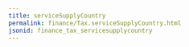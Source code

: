 ```yaml
---
title: serviceSupplyCountry
permalink: finance/Tax.serviceSupplyCountry.html
jsonid: finance_tax_servicesupplycountry
---
```

